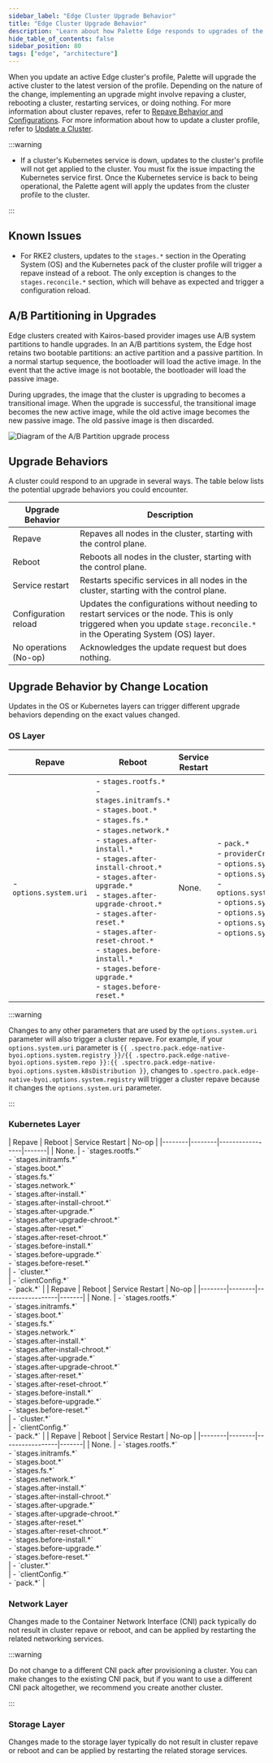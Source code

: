 ```yaml
---
sidebar_label: "Edge Cluster Upgrade Behavior"
title: "Edge Cluster Upgrade Behavior"
description: "Learn about how Palette Edge responds to upgrades of the cluster profile."
hide_table_of_contents: false
sidebar_position: 80
tags: ["edge", "architecture"]
---
```


When you update an active Edge cluster's profile, Palette will upgrade the active cluster to the latest version of the
profile. Depending on the nature of the change, implementing an upgrade might involve repaving a cluster, rebooting a
cluster, restarting services, or doing nothing. For more information about cluster repaves, refer to
[Repave Behavior and Configurations](../../../clusters/cluster-management/node-pool.md#repave-behavior-and-configuration).
For more information about how to update a cluster profile, refer to
[Update a Cluster](../../../clusters/cluster-management/cluster-updates.md).

:::warning

- If a cluster's Kubernetes service is down, updates to the cluster's profile will not get applied to the cluster. You
  must fix the issue impacting the Kubernetes service first. Once the Kubernetes service is back to being operational,
  the Palette agent will apply the updates from the cluster profile to the cluster.

:::

## Known Issues

- For RKE2 clusters, updates to the `stages.*` section in the Operating System (OS) and the Kubernetes pack of the
  cluster profile will trigger a repave instead of a reboot. The only exception is changes to the `stages.reconcile.*`
  section, which will behave as expected and trigger a configuration reload.

## A/B Partitioning in Upgrades

Edge clusters created with Kairos-based provider images use A/B system partitions to handle upgrades. In an A/B
partitions system, the Edge host retains two bootable partitions: an active partition and a passive partition. In a
normal startup sequence, the bootloader will load the active image. In the event that the active image is not bootable,
the bootloader will load the passive image.

During upgrades, the image that the cluster is upgrading to becomes a transitional image. When the upgrade is
successful, the transitional image becomes the new active image, while the old active image becomes the new passive
image. The old passive image is then discarded.

![Diagram of the A/B Partition upgrade process](/clusters_edge_cluster-management_upgrade-diagram.webp)

## Upgrade Behaviors

A cluster could respond to an upgrade in several ways. The table below lists the potential upgrade behaviors you could
encounter.

| Upgrade Behavior      | Description                                                                                                                                                                |
| --------------------- | -------------------------------------------------------------------------------------------------------------------------------------------------------------------------- |
| Repave                | Repaves all nodes in the cluster, starting with the control plane.                                                                                                         |
| Reboot                | Reboots all nodes in the cluster, starting with the control plane.                                                                                                         |
| Service restart       | Restarts specific services in all nodes in the cluster, starting with the control plane.                                                                                   |
| Configuration reload  | Updates the configurations without needing to restart services or the node. This is only triggered when you update `stage.reconcile.*` in the Operating System (OS) layer. |
| No operations (No-op) | Acknowledges the update request but does nothing.                                                                                                                          |

## Upgrade Behavior by Change Location

Updates in the OS or Kubernetes layers can trigger different upgrade behaviors depending on the exact values changed.

### OS Layer

| Repave                 | Reboot                                                                                                                                                                                                                                                                                                                                                                                                                                         | Service Restart | No-op                                                                                                                                                                                                                                                                                      |
| ---------------------- | ---------------------------------------------------------------------------------------------------------------------------------------------------------------------------------------------------------------------------------------------------------------------------------------------------------------------------------------------------------------------------------------------------------------------------------------------- | --------------- | ------------------------------------------------------------------------------------------------------------------------------------------------------------------------------------------------------------------------------------------------------------------------------------------ |
| - `options.system.uri` | - `stages.rootfs.*` <br/> - `stages.initramfs.*`<br/> - `stages.boot.*`<br/> - `stages.fs.*`<br/> - `stages.network.*`<br/> - `stages.after-install.*`<br/> - `stages.after-install-chroot.*`<br/> - `stages.after-upgrade.*`<br/> - `stages.after-upgrade-chroot.*`<br/> - `stages.after-reset.*`<br/> - `stages.after-reset-chroot.*`<br/> - `stages.before-install.*`<br/> - `stages.before-upgrade.*`<br/> - `stages.before-reset.*` <br/> | None.           | - `pack.*`<br/> - `providerCredentials.*`<br/> - `options.system.registry`<br/> - `options.system.repo`<br/> - `options.system.k8sDistribution`<br/> - `options.system.osName`<br/> - `options.system.peVersion`<br/> - `options.system.customTag`<br/> - `options.system.osVersion` <br/> |

:::warning

Changes to any other parameters that are used by the `options.system.uri` parameter will also trigger a cluster repave.
For example, if your `options.system.uri` parameter is
`{{ .spectro.pack.edge-native-byoi.options.system.registry }}/{{ .spectro.pack.edge-native-byoi.options.system.repo }}:{{ .spectro.pack.edge-native-byoi.options.system.k8sDistribution }}`,
changes to `.spectro.pack.edge-native-byoi.options.system.registry` will trigger a cluster repave because it changes the
`options.system.uri` parameter.

:::

### Kubernetes Layer

<Tabs>
<TabItem label="PXK-E" value="pxk-e">
| Repave | Reboot | Service Restart | No-op |
|--------|--------|-----------------|-------|
| None.  | - `stages.rootfs.*`<br/> - `stages.initramfs.*`<br/> - `stages.boot.*`<br/> - `stages.fs.*`<br/> - `stages.network.*`<br/> - `stages.after-install.*`<br/> - `stages.after-install-chroot.*`<br/> - `stages.after-upgrade.*`<br/> - `stages.after-upgrade-chroot.*`<br/> - `stages.after-reset.*`<br/> - `stages.after-reset-chroot.*`<br/> - `stages.before-install.*`<br/> - `stages.before-upgrade.*`<br/> - `stages.before-reset.*` <br/>  | - `cluster.*` <br/> | - `clientConfig.*` <br/> - `pack.*`  |

</TabItem>

<TabItem label="K3s" value="k3s">
| Repave | Reboot | Service Restart | No-op |
|--------|--------|-----------------|-------|
| None.  | - `stages.rootfs.*`<br/> - `stages.initramfs.*`<br/> - `stages.boot.*`<br/> - `stages.fs.*`<br/> - `stages.network.*`<br/> - `stages.after-install.*`<br/> - `stages.after-install-chroot.*`<br/> - `stages.after-upgrade.*`<br/> - `stages.after-upgrade-chroot.*`<br/> - `stages.after-reset.*`<br/> - `stages.after-reset-chroot.*`<br/> - `stages.before-install.*`<br/> - `stages.before-upgrade.*`<br/> - `stages.before-reset.*` <br/>  | - `cluster.*` <br/> | - `clientConfig.*` <br/> - `pack.*`  |

</TabItem>

<TabItem label="RKE2" value="rke2">
| Repave | Reboot | Service Restart | No-op |
|--------|--------|-----------------|-------|
| None.  | - `stages.rootfs.*`<br/> - `stages.initramfs.*`<br/> - `stages.boot.*`<br/> - `stages.fs.*`<br/> - `stages.network.*`<br/> - `stages.after-install.*`<br/> - `stages.after-install-chroot.*`<br/> - `stages.after-upgrade.*`<br/> - `stages.after-upgrade-chroot.*`<br/> - `stages.after-reset.*`<br/> - `stages.after-reset-chroot.*`<br/> - `stages.before-install.*`<br/> - `stages.before-upgrade.*`<br/> - `stages.before-reset.*` <br/>  | - `cluster.*` <br/> | - `clientConfig.*` <br/> - `pack.*`  |

</TabItem>

</Tabs>

### Network Layer

Changes made to the Container Network Interface (CNI) pack typically do not result in cluster repave or reboot, and can
be applied by restarting the related networking services.

:::warning

Do not change to a different CNI pack after provisioning a cluster. You can make changes to the existing CNI pack, but
if you want to use a different CNI pack altogether, we recommend you create another cluster.

:::

### Storage Layer

Changes made to the storage layer typically do not result in cluster repave or reboot and can be applied by restarting
the related storage services.
